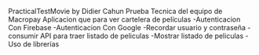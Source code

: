 PracticalTestMovie by Didier Cahun
Prueba Tecnica del equipo de Macropay
Aplicacion que para ver cartelera de películas 
-Autenticacion Con Firebase
-Autenticacion Con Google
-Recordar usuario y contraseña
-consumir API para traer listado de peliculas
-Mostrar listado de peliculas
-Uso de librerías
